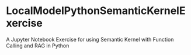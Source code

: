 # LocalModelPythonSemanticKernelExercise
A Jupyter Notebook Exercise for using Semantic Kernel with Function Calling and RAG in Python
